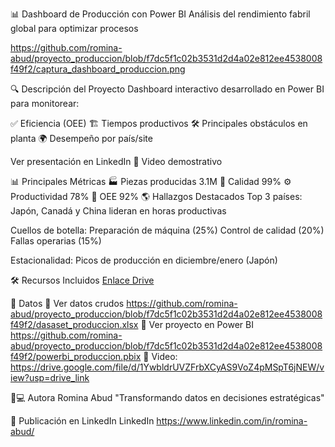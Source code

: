 📊 Dashboard de Producción con Power BI
Análisis del rendimiento fabril global para optimizar procesos

https://github.com/romina-abud/proyecto_produccion/blob/f7dc5f1c02b3531d2d4a02e812ee4538008f49f2/captura_dashboard_produccion.png

🔍 Descripción del Proyecto
Dashboard interactivo desarrollado en Power BI para monitorear:

✅ Eficiencia (OEE)
🏗️ Tiempos productivos
🛠️ Principales obstáculos en planta
🌍 Desempeño por país/site

Ver presentación en LinkedIn
🎥 Video demostrativo

📊 Principales Métricas 
🏭 Piezas producidas	3.1M
🎯 Calidad	99%
⚙️ Productividad	78%
🚀 OEE	92%
🌎 Hallazgos Destacados
Top 3 países: Japón, Canadá y China lideran en horas productivas

Cuellos de botella:
Preparación de máquina (25%)
Control de calidad (20%)
Fallas operarias (15%)

Estacionalidad: Picos de producción en diciembre/enero (Japón)

🛠️ Recursos Incluidos
[Enlace Drive](https://drive.google.com/file/d/1YwbldrUVZFrbXCyAS9VoZ4pMSpT6jNEW/view?usp=drive_link)  


📂 Datos
🔗 Ver datos crudos https://github.com/romina-abud/proyecto_produccion/blob/f7dc5f1c02b3531d2d4a02e812ee4538008f49f2/dasaset_produccion.xlsx
🔗 Ver proyecto en Power BI https://github.com/romina-abud/proyecto_produccion/blob/f7dc5f1c02b3531d2d4a02e812ee4538008f49f2/powerbi_produccion.pbix
🔗 Video: https://drive.google.com/file/d/1YwbldrUVZFrbXCyAS9VoZ4pMSpT6jNEW/view?usp=drive_link

👩💻 Autora
Romina Abud
"Transformando datos en decisiones estratégicas"

📢 Publicación en LinkedIn
LinkedIn https://www.linkedin.com/in/romina-abud/

